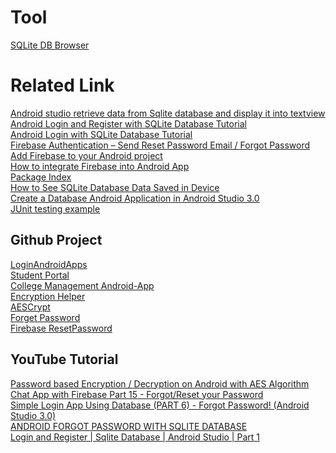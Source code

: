 # Tool
[SQLite DB Browser](https://sqlitebrowser.org/dl/)<br>

# Related Link
[Android studio retrieve data from Sqlite database and display it into textview](https://stackoverflow.com/questions/44876568/android-studio-retrieve-data-from-sqlite-database-and-display-it-into-textview/44884971)<br>
[Android Login and Register with SQLite Database Tutorial](http://www.androidtutorialshub.com/android-login-and-register-with-sqlite-database-tutorial/)<br>
[Android Login with SQLite Database Tutorial](https://www.jackrutorial.com/2018/03/android-login-with-sqlite-database-tutorial.html)<br>
[Firebase Authentication – Send Reset Password Email / Forgot Password](https://grokonez.com/android/firebase-authentication-send-reset-password-email-forgot-password-android)<br>
[Add Firebase to your Android project](https://firebase.google.com/docs/android/setup?gclid=Cj0KCQjwlvT8BRDeARIsAACRFiXiuB1XGMm1Ifm_8J4DIQsl8ARJC6g_Clr27BemKg_wfJVQ5iIU8ycaAjjeEALw_wcB)<br>
[How to integrate Firebase into Android App](https://grokonez.com/android/how-to-integrate-firebase-android-app-android-studio#2_Create_Project_on_Firebase)<br>
[Package Index](https://developer.android.com/reference/androidx/packages)<br>
[How to See SQLite Database Data Saved in Device](https://aboutreact.com/see-saved-data-of-the-sqlite-database-in-device/)<br>
[Create a Database Android Application in Android Studio 3.0](https://dzone.com/articles/create-a-database-android-application-in-android-s)<br>
[JUnit testing example](https://www.codexpedia.com/android/junit-test-suite-sample-code-for-android/)<br>

## Github Project
[LoginAndroidApps](https://github.com/annurkhozin/LoginAndroidApps)<br>
[Student Portal](https://github.com/protyposis/Studentenportal)<br>
[College Management Android-App](https://github.com/RajneeshSingh007/College-Management-Android-App)<br>
[Encryption Helper](https://github.com/ebrahemfarhatrw/android/blob/1f1017c411f5f3010d0516429969032c55040eda/app/src/main/java/com/example/SafeChat/EncryptionHelper.java)<br>
[AESCrypt](https://github.com/scottyab/AESCrypt-Android/blob/master/aescrypt/src/main/java/com/scottyab/aescrypt/AESCrypt.java)<br>
[Forget Password](https://github.com/delaroy/SqliteLogin/tree/ForgotPassword)<br>
[Firebase ResetPassword](https://github.com/anoop333/ChatAppTutorial-master/tree/a8c9f908177ae71869db6f316c8611b1b08a22bf)<br>

## YouTube Tutorial
[Password based Encryption / Decryption on Android with AES Algorithm](https://www.youtube.com/watch?v=kN8hlHO8US0)<br>
[Chat App with Firebase Part 15 - Forgot/Reset your Password](https://www.youtube.com/watch?v=zP21bsSXGJc)<br>
[Simple Login App Using Database (PART 6) - Forgot Password! (Android Studio 3.0)](https://www.youtube.com/watch?v=CKqIpDqjj44)<br>
[ANDROID FORGOT PASSWORD WITH SQLITE DATABASE](https://www.youtube.com/watch?v=H16UKeAw3Fo)<br>
[Login and Register | Sqlite Database | Android Studio | Part 1](https://www.youtube.com/watch?v=1WPAXHhG6u0)<br>
